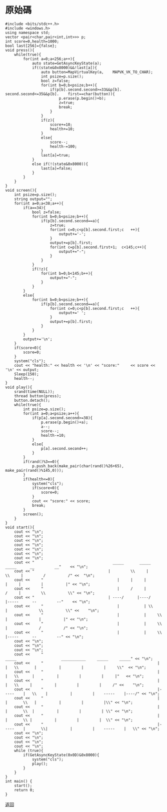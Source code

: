 # 原始碼
    #include <bits/stdc++.h>
    #include <windows.h>
    using namespace std;
    vector <pair<char,pair<int,int>>> p;
    int score=0,health=1000;
    bool last[256]={false};
    void press(){
        while(true){
            for(int a=0;a<256;a++){
                auto state=GetAsyncKeyState(a);
                if((state&0x8000)&&!last[a]){
                    auto button=MapVirtualKey(a,    MAPVK_VK_TO_CHAR);
                    int psize=p.size();
                    bool z=false;
                    for(int b=0;b<psize;b++){
                        if(p[b].second.second>=33&&p[b].    second.second<=35&&p[b].    first==char(button)){
                            p.erase(p.begin()+b);
                            z=true;
                            break;
                        }
                    }
                    if(z){
                        score+=10;
                        health+=10;
                    }
                    else{
                        score--;
                        health-=100;
                    }
                    last[a]=true;
                }
                else if(!(state&0x8000)){
                    last[a]=false;
                }
            }
        }
    }
    void screen(){
        int psize=p.size();
        string output="";
        for(int a=0;a<38;a++){
            if(a==34){
                bool z=false;
                for(int b=0;b<psize;b++){
                    if(p[b].second.second==a){
                        z=true;
                        for(int c=0;c<p[b].second.first;c   ++){
                            output+='-';
                        }
                        output+=p[b].first;
                        for(int c=p[b].second.first+1;  c<145;c++){
                            output+="-";
                        }
                    }
                }
                if(!z){
                    for(int b=0;b<145;b++){
                        output+="-";
                    }
                }
            }
            else{
                for(int b=0;b<psize;b++){
                    if(p[b].second.second==a){
                        for(int c=0;c<p[b].second.first;c   ++){
                            output+=' ';
                        }
                        output+=p[b].first;
                    }
                }
            }
            output+='\n';
        }
        if(score<0){
            score=0;
        }
        system("cls");
        cout << "health:" << health << '\n' << "score:"     << score << '\n' << output;
        Sleep(150);
        health--;
    }
    void play(){
        srand(time(NULL));
        thread button(press);
        button.detach();
        while(true){
            int psize=p.size();
            for(int a=0;a<psize;a++){
                if(p[a].second.second>=38){
                    p.erase(p.begin()+a);
                    a--;
                    score--;
                    health-=10;
                }
                else{
                    p[a].second.second++;
                }
            }
            if(rand()%3==0){
                p.push_back(make_pair(char(rand()%26+65),   make_pair(rand()%145,0)));
            }
            if(health<=0){
                system("cls");
                if(score<0){
                    score=0;
                }
                cout << "score:" << score;
                break;
            }
            screen();
        }
    }
    void start(){
        cout << "\n";
        cout << "\n";
        cout << "\n";
        cout << "\n";
        cout << "\n";
        cout << "\n";
        cout << "\n";
        cout << "                                   _____       _____       _____      __         __"    << "\n";
        cout << "                                 |         \\     |     \\     |         /          /" <<  "\n";
        cout <<     "                                 |     |     |       |     |         |          |" << "\n";
        cout <<     "                                 |     /     |       /     |         \\          \\" << "\n";
        cout << "                                 | ----/      |----/      |-----      --         --"    << "\n";
        cout <<     "                                 |           | \\          |              \\          \\" <<    "\n";
        cout <<     "                                 |           |     \\         |              |          |" << "\n";
        cout <<     "                                 |           |     \\        |              /          /" << "\n";
        cout <<     "                                 |           |     \\       |-----      --         --" << "\n";
        cout << "\n";
        cout << "\n";
        cout << "\n";
        cout <<     "                                                    _____                    ___________     _____     _____" << "\n";
        cout <<     "                                                   |         |   \\       |          |         |         |     \\"  << "\n";
        cout <<     "                                                   |         |   \\      |          |         |         |     |"   << "\n";
        cout <<     "                                                   |         |   \\     |          |         |         |     /" <<    "\n";
        cout <<     "                                                   |-----    |   \\    |          |         |    -----    |----/" << "\n";
        cout <<     "                                                   |         |       \\   |          |         |         |\\" << "\n";
        cout <<     "                                                   |         |       \\  |          |         |         | \\" << "\n";
        cout <<     "                                                   |         |       \\ |          |         |         |  \\" << "\n";
        cout <<     "                                                   |-----    |       \\|          |         |    -----    |   \\" << "\n";
        cout << "\n";
        cout << "\n";
        cout << "\n";
        cout << "\n";
        while (true){
            if(GetAsyncKeyState(0x0D)&0x8000){
                system("cls");
                play();
            }
        }
    }
    int main() {
        start();
        return 0;
    }

[返回](lobby.md)